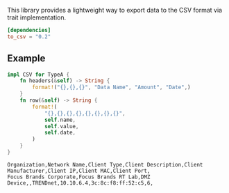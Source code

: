 This library provides a lightweight way to export data to the CSV format via trait implementation.

```toml
[dependencies]
to_csv = "0.2"
```

## Example

```rust
impl CSV for TypeA {
    fn headers(&self) -> String {
        format!("{},{},{}", "Data Name", "Amount", "Date",)
    }
    fn row(&self) -> String {
        format!(
            "{},{},{},{},{},{},{},{}",
            self.name,
            self.value,
            self.date,
        )
    }
}
```

```csv
Organization,Network Name,Client Type,Client Description,Client Manufacturer,Client IP,Client MAC,Client Port,
Focus Brands Corporate,Focus Brands RT Lab,DMZ Device,,TRENDnet,10.10.6.4,3c:8c:f8:ff:52:c5,6,
```
